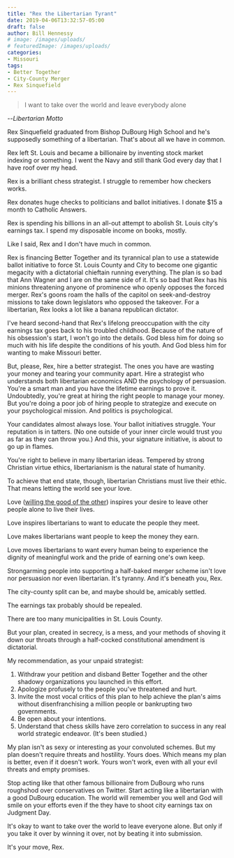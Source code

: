 ```yaml
---
title: "Rex the Libertarian Tyrant"
date: 2019-04-06T13:32:57-05:00
draft: false
author: Bill Hennessy
# image: /images/uploads/
# featuredImage: /images/uploads/
categories: 
- Missouri
tags:
- Better Together
- City-County Merger
- Rex Sinquefield
---
```

> I want to take over the world and leave everybody alone

--*Libertarian Motto*

Rex Sinquefield graduated from Bishop DuBourg High School and he's supposedly something of a libertarian. That's about all we have in common.

Rex left St. Louis and became a billionaire by inventing stock market indexing or something. I went the Navy and still thank God every day that I have roof over my head. 

Rex is a brilliant chess strategist. I struggle to remember how checkers works. 

Rex donates huge checks to politicians and ballot initiatives. I donate $15 a month to Catholic Answers. 

Rex is spending his billions in an all-out attempt to abolish St. Louis city's earnings tax. I spend my disposable income on books, mostly. 

Like I said, Rex and I don't have much in common. 

Rex is financing Better Together and its tyrannical plan to use a statewide ballot initiative to force St. Louis County and City to become one gigantic megacity with a dictatorial chieftain running everything. The plan is so bad that Ann Wagner and I are on the same side of it. It's so bad that Rex has his minions threatening anyone of prominence who openly opposes the forced merger. Rex's goons roam the halls of the capitol on seek-and-destroy missions to take down legislators who opposed the takeover. For a libertarian, Rex looks a lot like a banana republican dictator. 

I've heard second-hand that Rex's lifelong preoccupation with the city earnings tax goes back to his troubled childhood. Because of the nature of his obsession's start, I won't go into the details. God bless him for doing so much with his life despite the conditions of his youth. And God bless him for wanting to make Missouri better. 

But, please, Rex, hire a better strategist. The ones you have are wasting your money and tearing your community apart. Hire a strategist who understands both libertarian economics AND the psychology of persuasion. You're a smart man and you have the lifetime earnings to prove it. Undoubtedly, you're great at hiring the right people to manage your money. But you're doing a poor job of hiring people to strategize and execute on your psychological mission. And politics is psychological. 

Your candidates almost always lose. Your ballot initiatives struggle. Your reputation is in tatters. (No one outside of your inner circle would trust you as far as they can throw you.) And this, your signature initiative, is about to go up in flames. 

You're right to believe in many libertarian ideas. Tempered by strong Christian virtue ethics, libertarianism is the natural state of humanity. 

To achieve that end state, though, libertarian Christians must live their ethic. That means letting the world see your love. 

Love ([willing the good of the other](https://www.hennessysview.com/posts/2019/love-is-an-act-of-will/)) inspires your desire to leave other people alone to live their lives. 

Love inspires libertarians to want to educate the people they meet. 

Love makes libertarians want people to keep the money they earn. 

Love moves libertarians to want every human being to experience the dignity of meaningful work and the pride of earning one's own keep. 

Strongarming people into supporting a half-baked merger scheme isn't love nor persuasion nor even libertarian. It's tyranny. And it's beneath you, Rex. 

The city-county split can be, and maybe should be, amicably settled. 

The earnings tax probably should be repealed. 

There are too many municipalities in St. Louis County. 

But your plan, created in secrecy, is a mess, and your methods of shoving it down our throats through a half-cocked constitutional amendment is dictatorial. 

My recommendation, as your unpaid strategist:

1. Withdraw your petition and disband Better Together and the other shadowy organizations you launched in this effort.
2. Apologize profusely to the people you've threatened and hurt.
3. Invite the most vocal critics of this plan to help achieve the plan's aims without disenfranchising a million people or bankrupting two governments.
4. Be open about your intentions.
5. Understand that chess skills have zero correlation to success in any real world strategic endeavor. (It's been studied.)

My plan isn't as sexy or interesting as your convoluted schemes. But my plan doesn't require threats and hostility. Yours does. Which means my plan is better, even if it doesn't work. Yours won't work, even with all your evil threats and empty promises. 

Stop acting like that other famous billionaire from DuBourg who runs roughshod over conservatives on Twitter. Start acting like a libertarian with a good DuBourg education. The world will remember you well and God will smile on your efforts even if the they have to shoot city earnings tax on Judgment Day. 

It's okay to want to take over the world to leave everyone alone. But only if you take it over by winning it over, not by beating it into submission. 

It's your move, Rex. 
